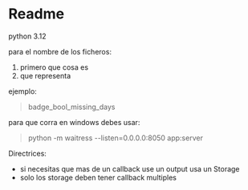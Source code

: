 # Readme

python 3.12

para el nombre de los ficheros:

1. primero que cosa es
3. que representa

ejemplo:
> badge_bool_missing_days

para que corra en windows debes usar:
> python -m waitress --listen=0.0.0.0:8050 app:server

Directrices:

* si necesitas que mas de un callback use un output usa un Storage
* solo los storage deben tener callback multiples